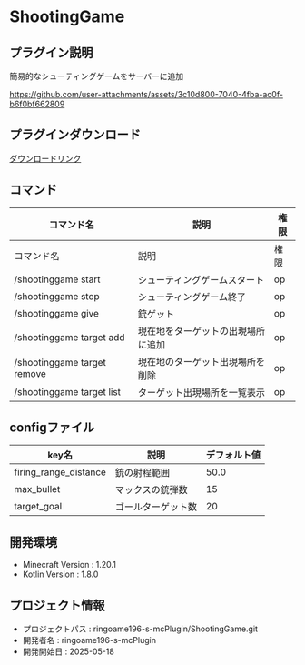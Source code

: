 # ShootingGame

## プラグイン説明
簡易的なシューティングゲームをサーバーに追加


https://github.com/user-attachments/assets/3c10d800-7040-4fba-ac0f-b6f0bf662809


## プラグインダウンロード
[ダウンロードリンク](https://github.com/ringoame196-s-mcPlugin/ShootingGame/releases/latest)

## コマンド
| コマンド名   |     説明      | 権限 |
| --- | ----------- | ------- |
| コマンド名 | 説明 | 権限 |
| /shootinggame start | シューティングゲームスタート | op |
| /shootinggame stop | シューティングゲーム終了 | op |
| /shootinggame give | 銃ゲット | op |
| /shootinggame target add | 現在地をターゲットの出現場所に追加 | op |
| /shootinggame target remove | 現在地のターゲット出現場所を削除 | op |
| /shootinggame target list | ターゲット出現場所を一覧表示 | op |

## configファイル
| key名                  | 説明        | デフォルト値 |
|-----------------------|-----------| ------- |
| firing_range_distance | 銃の射程範囲    | 50.0 |
| max_bullet | マックスの銃弾数  | 15 |
| target_goal | ゴールターゲット数 | 20 |
 
## 開発環境
- Minecraft Version : 1.20.1
- Kotlin Version : 1.8.0

## プロジェクト情報
- プロジェクトパス : ringoame196-s-mcPlugin/ShootingGame.git
- 開発者名 : ringoame196-s-mcPlugin
- 開発開始日 : 2025-05-18
